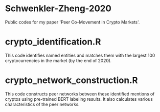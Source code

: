 # Schwenkler-Zheng-2020
Public codes for my paper 'Peer Co-Movement in Crypto Markets'.

# crypto_identification.R
This code identifies named entities and matches them with the largest 100 cryptocurrencies in the market (by the end of 2020).

# crypto_network_construction.R
This code constructs peer networks between these identified mentions of cryptos using pre-trained BERT labeling results. It also calculates various characteristics of the peer networks.
